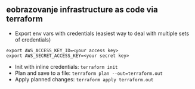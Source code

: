 ## eobrazovanje infrastructure as code via terraform

* Export env vars with credentials (easiest way to deal with multiple sets of credentials)
```
export AWS_ACCESS_KEY_ID=<your access key>
export AWS_SECRET_ACCESS_KEY=<your secret key>
```
* Init with inline credentials: `terraform init`
* Plan and save to a file: `terraform plan --out=terraform.out`
* Apply planned changes: `terraform apply terraform.out`
